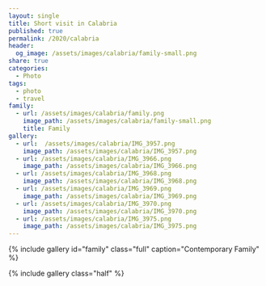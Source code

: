 ```yaml
---
layout: single
title: Short visit in Calabria
published: true
permalink: /2020/calabria
header:
  og_image: /assets/images/calabria/family-small.png
share: true
categories:
  - Photo
tags:
  - photo
  - travel
family:
  - url: /assets/images/calabria/family.png
    image_path: /assets/images/calabria/family-small.png
    title: Family
gallery:
  - url:  /assets/images/calabria/IMG_3957.png
    image_path: /assets/images/calabria/IMG_3957.png
  - url: /assets/images/calabria/IMG_3966.png
    image_path: /assets/images/calabria/IMG_3966.png
  - url: /assets/images/calabria/IMG_3968.png
    image_path: /assets/images/calabria/IMG_3968.png
  - url: /assets/images/calabria/IMG_3969.png
    image_path: /assets/images/calabria/IMG_3969.png
  - url: /assets/images/calabria/IMG_3970.png
    image_path: /assets/images/calabria/IMG_3970.png
  - url: /assets/images/calabria/IMG_3975.png
    image_path: /assets/images/calabria/IMG_3975.png
---
```


{% include gallery id="family" class="full" caption="Contemporary Family" %}

{% include gallery class="half" %}
